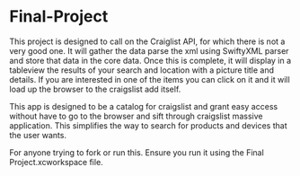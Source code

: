 # Final-Project

This project is designed to call on the Craiglist API, for which there is not a very good one. It will gather the data parse the xml using SwiftyXML parser and store that data in the core data. Once this is complete, it will display in a tableview the results of your search and location with a picture title and details. If you are interested in one of the items you can click on it and it will load up the browser to the craigslist add itself. 

This app is designed to be a catalog for craigslist and grant easy access without have to go to the browser and sift through craigslist massive application. This simplifies the way to search for products and devices that the user wants. 

For anyone trying to fork or run this. Ensure you run it using the Final Project.xcworkspace file. 

